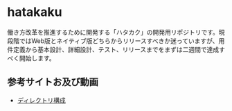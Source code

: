 # hatakaku
働き方改革を推進するために開発する「ハタカク」の開発用リポジトリです。現段階ではWeb版とネイティブ版どちらからリリースすべきか迷っていますが、用件定義から基本設計、詳細設計、テスト、リリースまでをまずは二週間で達成すべく開始します。


## 参考サイトお及び動画
- [ディレクトリ構成](https://zenn.dev/web_tips/articles/530d02aaf90400)
